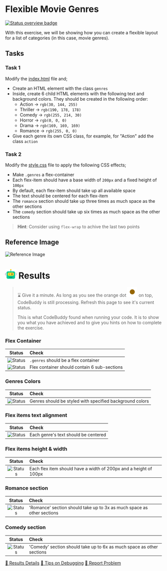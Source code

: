 # Flexible Movie Genres
[![Status overview badge](../../blob/badges/.github/badges/main/badge.svg)](#-results)


With this exercise, we will be showing how you can create a flexible layout for a list of categories (in this case, movie genres).

## Tasks

### Task 1

Modify the [index.html](/index.html) file and;

- Create an HTML element with the class `genres`
- Inside, create 6 child HTML elements with the following text and background colors. They should be created in the following order:
  - Action → `rgb(30, 144, 255)`
  - Thriller → `rgb(190, 178, 178)`
  - Comedy → `rgb(255, 214, 30)`
  - Horror → `rgb(0, 0, 0)`
  - Drama → `rgb(169, 169, 169)`
  - Romance → `rgb(255, 0, 0)`
- Give each genre its own CSS class, for example, for "Action" add the class `action`

### Task 2

Modify the [style.css](/style.css) file to apply the following CSS effects;

- Make `.genres` a flex-container
- Each flex-item should have a base width of `200px` and a fixed height of `100px`
- By default, each flex-item should take up all available space
- The text should be centered for each flex-item
- The `romance` section should take up three times as much space as the other sections
- The `comedy` section should take up six times as much space as the other sections

> **Hint**: Consider using `flex-wrap` to achive the last two points

## Reference Image

![Reference Image](/reference.gif)

[//]: # (autograding info start)
# <img src="https://github.com/DCI-EdTech/autograding-setup/raw/main/assets/bot-large.svg" alt="" data-canonical-src="https://github.com/DCI-EdTech/autograding-setup/raw/main/assets/bot-large.svg" height="31" /> Results
> ⌛ Give it a minute. As long as you see the orange dot ![processing](https://raw.githubusercontent.com/DCI-EdTech/autograding-setup/main/assets/processing.svg) on top, CodeBuddy is still processing. Refresh this page to see it's current status.
>
> This is what CodeBuddy found when running your code. It is to show you what you have achieved and to give you hints on how to complete the exercise.


### Flex Container

|                 Status                  | Check                                                                                    |
| :-------------------------------------: | :--------------------------------------------------------------------------------------- |
| ![Status](../../blob/badges/.github/badges/main/status0.svg) | `.genres` should be a flex container |
| ![Status](../../blob/badges/.github/badges/main/status1.svg) | Flex container should contain 6 sub-sections |

### Genres Colors

|                 Status                  | Check                                                                                    |
| :-------------------------------------: | :--------------------------------------------------------------------------------------- |
| ![Status](../../blob/badges/.github/badges/main/status2.svg) | Genres should be styled with specified background colors |

### Flex items text alignment

|                 Status                  | Check                                                                                    |
| :-------------------------------------: | :--------------------------------------------------------------------------------------- |
| ![Status](../../blob/badges/.github/badges/main/status3.svg) | Each genre's text should be centered |

### Flex items height & width

|                 Status                  | Check                                                                                    |
| :-------------------------------------: | :--------------------------------------------------------------------------------------- |
| ![Status](../../blob/badges/.github/badges/main/status4.svg) | Each flex item should have a width of 200px and a height of 100px |

### Romance section

|                 Status                  | Check                                                                                    |
| :-------------------------------------: | :--------------------------------------------------------------------------------------- |
| ![Status](../../blob/badges/.github/badges/main/status5.svg) | 'Romance' section should take up to 3x as much space as other sections |

### Comedy section

|                 Status                  | Check                                                                                    |
| :-------------------------------------: | :--------------------------------------------------------------------------------------- |
| ![Status](../../blob/badges/.github/badges/main/status6.svg) | 'Comedy' section should take up to 6x as much space as other sections |



[🔬 Results Details](../../actions)
[🐞 Tips on Debugging](https://github.com/DCI-EdTech/autograding-setup/wiki/How-to-work-with-CodeBuddy)
[📢 Report Problem](https://docs.google.com/forms/d/e/1FAIpQLSfS8wPh6bCMTLF2wmjiE5_UhPiOEnubEwwPLN_M8zTCjx5qbg/viewform?usp=pp_url&entry.652569746=uib-layout-flexible-movie-genres)


[//]: # (autograding info end)